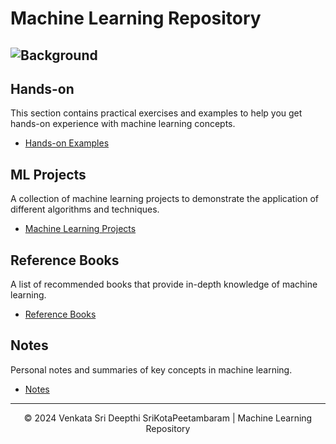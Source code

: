 # Machine Learning Repository

## ![Background](https://media.licdn.com/dms/image/v2/D4D12AQGUoP0eC-beFQ/article-cover_image-shrink_600_2000/article-cover_image-shrink_600_2000/0/1676389239539?e=2147483647&v=beta&t=8E5wTmzjZ9ELCPfDJmIR6MCvkdcIffDbZWWOjnDxqtc)

## Hands-on
This section contains practical exercises and examples to help you get hands-on experience with machine learning concepts.

- [Hands-on Examples](https://github.com/SKPVenkataSDeepthi/Machine-Learning/tree/main/Hands-on)

## ML Projects
A collection of machine learning projects to demonstrate the application of different algorithms and techniques.

- [Machine Learning Projects](https://github.com/SKPVenkataSDeepthi/Machine-Learning/tree/main/Machine%20Learning%20Projects)

## Reference Books
A list of recommended books that provide in-depth knowledge of machine learning.

- [Reference Books](https://github.com/SKPVenkataSDeepthi/Machine-Learning/tree/main/Ref.%20Books)

## Notes
Personal notes and summaries of key concepts in machine learning.

- [Notes](https://github.com/SKPVenkataSDeepthi/Machine-Learning/tree/main/Notes)

---

<p align="center">&copy; 2024 Venkata Sri Deepthi SriKotaPeetambaram | Machine Learning Repository</p>
